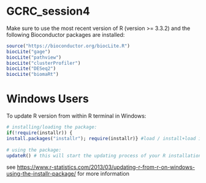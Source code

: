 # GCRC_session4

Make sure to use the most recent version of R (version >= 3.3.2) and the following Bioconductor packages are installed:
```R
source("https://bioconductor.org/biocLite.R")
biocLite("gage")
biocLite("pathview")
biocLite("clusterProfiler")
biocLite("DESeq2")
biocLite("biomaRt")

```


# Windows Users
To update R version from within R terminal in Windows:
```R
# installing/loading the package:
if(!require(installr)) {
install.packages("installr"); require(installr)} #load / install+load installr
 
# using the package:
updateR() # this will start the updating process of your R installation.  It will check for newer versions, and if one is available, will guide you through the decisions you'd need to make.

```
see https://www.r-statistics.com/2013/03/updating-r-from-r-on-windows-using-the-installr-package/ for more information
